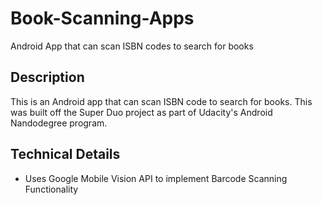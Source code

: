 # Book-Scanning-Apps
Android App that can scan ISBN codes to search for books

Description
----
This is an Android app that can scan ISBN code to search for books. This was built off the Super Duo project as part of Udacity's Android Nandodegree program.

Technical Details
----
- Uses Google Mobile Vision API to implement Barcode Scanning Functionality

